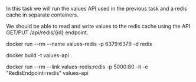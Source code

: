 In this task we will run the values API used in the previous task and a redis cache in separate containers.

We should be able to read and write values to the redis cache using the API GET/PUT /api/redis/{id} endpoint.

docker run --rm --name values-redis -p 6379:6379 -d redis

docker build -t values-api .

docker run --rm --link values-redis:redis -p 5000:80 -it -e "RedisEndpoint=redis" values-api
